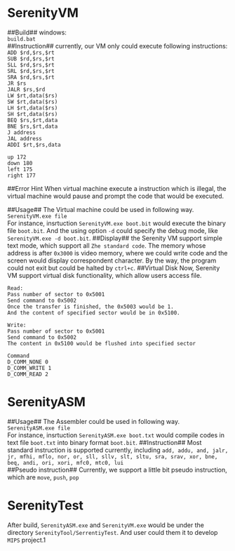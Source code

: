 
# SerenityVM #
##Build##
windows:<br>
`build.bat`<br>
##Instruction##
currently, our VM only could execute following instructions:<br>
`ADD $rd,$rs,$rt`<br>
`SUB $rd,$rs,$rt`<br>
`SLL $rd,$rs,$rt`<br>
`SRL $rd,$rs,$rt`<br>
`SRA $rd,$rs,$rt`<br>
`JR $rs`<br>
`JALR $rs,$rd`<br>
`LW $rt,data($rs)`<br>
`SW $rt,data($rs)`<br>
`LH $rt,data($rs)`<br>
`SH $rt,data($rs)`<br>
`BEQ $rs,$rt,data`<br>
`BNE $rs,$rt,data`<br>
`J address`<br>
`JAL address`<br>
`ADDI $rt,$rs,data`<br>

~~~
up 172
down 180
left 175
right 177
~~~ 

##Error Hint
When virtual machine execute a instruction which is illegal, the virtual machine would pause and prompt the code that would be executed.

##Usage##
The Virtual machine could be used in following way.<br>
`SerenityVM.exe file`<br>
For instance, insrtuction `SerenityVM.exe boot.bit` would execute the binary file `boot.bit`. And the using option `-d` could specify the debug mode, like `SerenityVM.exe -d boot.bit`.
##Display##
the Serenity VM support simple text mode, which support all `Zhe standard code`. The memory whose address is after `0x3000` is video memory, where we could write code and the screen would display correspondent character. By the way, the program could not exit but could be halted by `ctrl+c`.
##Virtual Disk
Now, Serenity VM support virtual disk functionality, which allow users access file.
~~~
Read:
Pass number of sector to 0x5001
Send command to 0x5002
Once the transfer is finished, the 0x5003 would be 1. 
And the content of specified sector would be in 0x5100.

Write:
Pass number of sector to 0x5001
Send command to 0x5002
The content in 0x5100 would be flushed into specified sector

Command
D_COMM_NONE 0
D_COMM_WRITE 1
D_COMM_READ 2
~~~

# SerenityASM #
##Usage##
The Assembler could be used in following way.<br>
`SerenityASM.exe file`<br>
For instance, insrtuction `SerenityASM.exe boot.txt` would compile codes in text file `boot.txt` into binary format `boot.bit`.
##Instruction##
Most standard instruction is supported currently, including `add, addu, and, jalr, jr, mfhi, mflo, nor, or, sll, sllv, slt, sltu, sra, srav, xor, bne, beq, andi, ori, xori, mfc0, mtc0, lui`
<br>
##Pseudo instruction##
Currently, we support a little bit pseudo instruction, which are `move`, `push`, `pop`


# SerenityTest
After build, `SerenityASM.exe` and `SerenityVM.exe` would be under the directory `SerenityTool/SerrentiyTest`. And user could them it to develop `MIPS` project.1